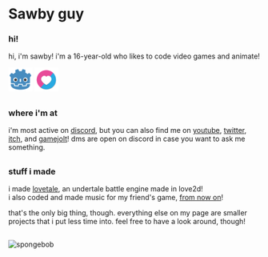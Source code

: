 # Sawby guy

### hi!
hi, i'm sawby! i'm a 16-year-old who likes to code video games and animate!

[![Godot](godot.png)](https://godotengine.org/) [![LOVE](love.png)](https://love2d.org/)

##

### where i'm at
i'm most active on [discord](https://discord.com/users/1183278132032176128), but you can also find me on [youtube](https://www.youtube.com/@sawby08), [twitter](https://x.com/sawby08), [itch](https://sawby08.itch.io/), and [gamejolt](https://gamejolt.com/@sawby08)! dms are open on discord in case you want to ask me something.

##

### stuff i made
i made [lovetale](https://github.com/sawby08/lovetale), an undertale battle engine made in love2d!
<br>i also coded and made music for my friend's game, [from now on](https://gamejolt.com/games/korekara/1004770)!

that's the only big thing, though. everything else on my page are smaller projects that i put less time into. feel free to have a look around, though!

##

![spongebob](spongebob.gif)